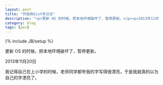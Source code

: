 ```yaml
---
layout: post
title: "开始用Gist写日志"
description: "<p>更新 OS 的时候，把本地环境破坏了，暂停更新。</p><p>2013年11月20日</p><p>我记得自己在上小学的时候，老师同学都夸我的字写得很漂亮，于是我就真的以为自己的字漂亮了。</p><p>后来读初中，我才真正见识到什么叫字写得漂亮，同班同学何松的钢笔字，飘逸有型，叹为观止，我才明白我的最多只能算是工整。</p><p>学校举办的一次硬笔书法比赛，激发了我练字的兴趣，买了好多本庞中华字帖，但是最后没有什么效果，放下字帖，就还是自己的字体。</p><p>而且，作业越来越多，压力越来越大，字迹也越来越不工整了，直到上了高中，我的政治老师直面批评，你这写是什么什么字啊！</p><p>于是我再次发恨练字，摹本还是庞中华，但改练隶书，终于在高二下学期顿悟，基本上赢得了同学的普遍赞赏，这一次我真的相信自己的字还可以了，唯一的难处就是，考完一场试下来，右臂好像被人折断了一样疼。</p><p>再后来，上了大学，用上了电脑，除了考试，基本上没有怎么写过字了。</p><p>工作之后，写得最多的，就是自己的名字了……</p>"
category: blog
tags: [pen]
---
```

{% include JB/setup %}

更新 OS 的时候，把本地环境破坏了，暂停更新。

2013年11月20日

我记得自己在上小学的时候，老师同学都夸我的字写得很漂亮，于是我就真的以为自己的字漂亮了。
